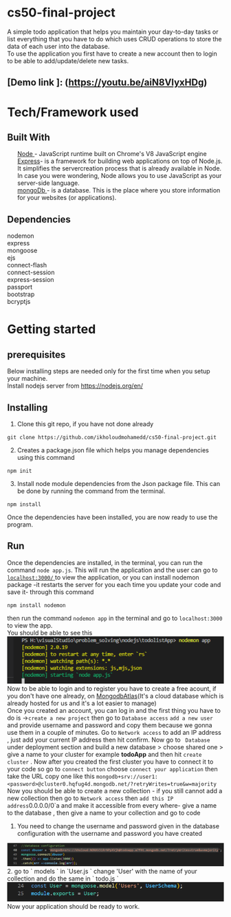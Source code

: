 # cs50-final-project
A simple todo application that helps you maintain your day-to-day tasks or list everything that you have to do which uses CRUD operations to store the data of each user into the database.<br />
To use the application you first have to create a new account then to login to be able to add/update/delete new tasks.

## [Demo link ]: (https://youtu.be/aiN8VIyxHDg)

# Tech/Framework used
## Built With
<ul>
  <a href = "https://nodejs.org/en/" >Node </a> - JavaScript runtime built on Chrome's V8 JavaScript engine  <br />
 <a href = "https://www.tutorialspoint.com/nodejs/nodejs_express_framework.htm">Express</a>- is a framework for building web applications on top of Node.js. It simplifies the servercreation process that is already available in Node. In case you were wondering, Node allows you to use JavaScript as your server-side language.<br />
 <a href = "https://www.mongodb.com/">mongoDb </a>- is a database. This is the place where you store information for your websites (or applications).<br />
</ul>
  

## Dependencies
nodemon <br/>
express <br />
mongoose <br />
ejs <br />
connect-flash <br />
connect-session <br />
express-session <br />
passport <br />
bootstrap <br />
bcryptjs <br />

# Getting started
## prerequisites 
Below installing steps are needed only for the first time when you setup your machine. <br />
Install nodejs server from https://nodejs.org/en/

## Installing 
1. Clone this git repo, if you have not done already <br />
```
git clone https://github.com/ikholoudmohamedd/cs50-final-project.git
```
2. Creates a package.json file which helps you manage dependencies using this command 
```
npm init
```
3. Install node module dependencies from the Json package file. This can be done by running the command from the terminal. <br/>
```
npm install 
``` 
Once the dependencies have been installed, you are now ready to use the program.<br />

## Run 
Once the dependencies are installed, in the terminal, you can run the command `node app.js`. This will run the application and the user can go to <a href = http://localhost:3000/> `localhost:3000/` </a> to view the application, or you can install nodemon package -it restarts the server for you each time you update your code and save it- through this command <br />
```
npm install nodemon 
```
then run the command `nodemon app` in the terminal and go to `localhost:3000` to view the app.<br />
You should be able to see this <br />
<img src = "/images/nodemon.png?raw=true">
<br />
Now to be able to login and to register you have to create a free acount, if you don't have one already, on <a href = "https://www.mongodb.com/atlas/database" >MongodbAtlas</a>(It's a cloud database which is already hosted for us and it's a lot easier to manage)<br/>
Once you created an account, you can log in and the first thing you have to do is ->` create a new project ` then go to `Database access`  ` add a new user `  and provide username and password and copy them because we gonna use them in a couple of minutes. Go to ` Network access ` to add an IP address , just add your current IP address then hit confirm. Now go to ` Database` under deployment section and build a new database > choose shared one > give a name to your cluster for example **todoApp** and then hit ` create cluster ` . Now after you created the first cluster you have to connect it to your code so go to ` connect button ` choose ` connect your application ` then take the URL copy one like this ` mongodb+srv://user1:<password>@cluster0.hqfug4d.mongodb.net/?retryWrites=true&w=majority ` <br />
Now you should be able to create a new collection - if you still cannot add a new collection then go to ` Network access ` then ` add this IP address `0.0.0.0/0`a and make it accessible from every where- give a name to the database , then give a name to your collection and go to code
1. You need to change the username and password given in the database configuration with the username and password you have created
<img src = "/images/config.png?raw=true">
2. go to ` models ` in `User.js ` change 'User' with the name of your collection and do the same in ` todo.js ` 
<img src = "/images/model.png?raw= true">
Now your application should be ready to work.
